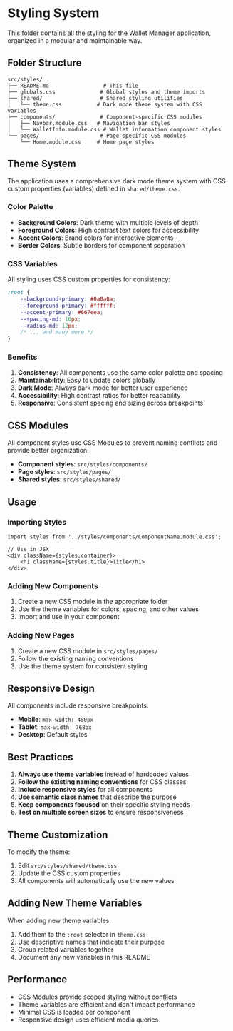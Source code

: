 # Styling System

This folder contains all the styling for the Wallet Manager application, organized in a modular and maintainable way.

## Folder Structure

```
src/styles/
├── README.md                 # This file
├── globals.css              # Global styles and theme imports
├── shared/                  # Shared styling utilities
│   └── theme.css           # Dark mode theme system with CSS variables
├── components/              # Component-specific CSS modules
│   ├── Navbar.module.css   # Navigation bar styles
│   └── WalletInfo.module.css # Wallet information component styles
└── pages/                   # Page-specific CSS modules
    └── Home.module.css     # Home page styles
```

## Theme System

The application uses a comprehensive dark mode theme system with CSS custom properties (variables) defined in `shared/theme.css`.

### Color Palette

- **Background Colors**: Dark theme with multiple levels of depth
- **Foreground Colors**: High contrast text colors for accessibility
- **Accent Colors**: Brand colors for interactive elements
- **Border Colors**: Subtle borders for component separation

### CSS Variables

All styling uses CSS custom properties for consistency:

```css
:root {
    --background-primary: #0a0a0a;
    --foreground-primary: #ffffff;
    --accent-primary: #667eea;
    --spacing-md: 16px;
    --radius-md: 12px;
    /* ... and many more */
}
```

### Benefits

1. **Consistency**: All components use the same color palette and spacing
2. **Maintainability**: Easy to update colors globally
3. **Dark Mode**: Always dark mode for better user experience
4. **Accessibility**: High contrast ratios for better readability
5. **Responsive**: Consistent spacing and sizing across breakpoints

## CSS Modules

All component styles use CSS Modules to prevent naming conflicts and provide better organization:

- **Component styles**: `src/styles/components/`
- **Page styles**: `src/styles/pages/`
- **Shared styles**: `src/styles/shared/`

## Usage

### Importing Styles

```tsx
import styles from '../styles/components/ComponentName.module.css';

// Use in JSX
<div className={styles.container}>
    <h1 className={styles.title}>Title</h1>
</div>
```

### Adding New Components

1. Create a new CSS module in the appropriate folder
2. Use the theme variables for colors, spacing, and other values
3. Import and use in your component

### Adding New Pages

1. Create a new CSS module in `src/styles/pages/`
2. Follow the existing naming conventions
3. Use the theme system for consistent styling

## Responsive Design

All components include responsive breakpoints:

- **Mobile**: `max-width: 480px`
- **Tablet**: `max-width: 768px`
- **Desktop**: Default styles

## Best Practices

1. **Always use theme variables** instead of hardcoded values
2. **Follow the existing naming conventions** for CSS classes
3. **Include responsive styles** for all components
4. **Use semantic class names** that describe the purpose
5. **Keep components focused** on their specific styling needs
6. **Test on multiple screen sizes** to ensure responsiveness

## Theme Customization

To modify the theme:

1. Edit `src/styles/shared/theme.css`
2. Update the CSS custom properties
3. All components will automatically use the new values

## Adding New Theme Variables

When adding new theme variables:

1. Add them to the `:root` selector in `theme.css`
2. Use descriptive names that indicate their purpose
3. Group related variables together
4. Document any new variables in this README

## Performance

- CSS Modules provide scoped styling without conflicts
- Theme variables are efficient and don't impact performance
- Minimal CSS is loaded per component
- Responsive design uses efficient media queries
